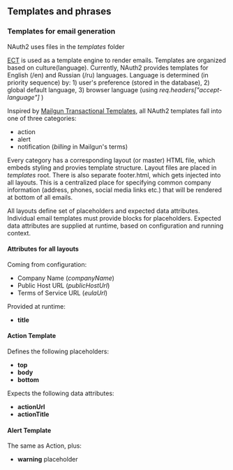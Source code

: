 ## Templates and phrases

### Templates for email generation

NAuth2 uses files in the _templates_ folder 

[ECT](https://github.com/baryshev/ect) is used as a template engine to render emails.
Templates are organized based on culture(language). 
Currently, NAuth2 provides templates for English (/en) and Russian (/ru) languages.
Language is determined (in priority sequence) by: 1) user's preference (stored in the database),
2) global default language, 3) browser language (using _req.headers["accept-language"]_ )

Inspired by [Mailgun Transactional Templates](http://blog.mailgun.com/transactional-html-email-templates/), 
all NAuth2 templates fall into one of three categories:
* action
* alert
* notification (_billing_ in Mailgun's terms)

Every category has a corresponding layout (or master) HTML file, which embeds styling and provies template structure.
Layout files are placed in _templates_ root.
There is also separate footer.html, which gets injected into all layouts.
This is a centralized place for specifying common company information 
(address, phones, social media links etc.) that will be rendered at bottom of all emails.

All layouts define set of placeholders and expected data attributes. Individual email templates
must provide blocks for placeholders. Expected data attributes are supplied
at runtime, based on configuration and running context.

#### Attributes for all layouts

Coming from configuration:
* Company Name (_companyName_)
* Public Host URL (_publicHostUrl_)
* Terms of Service URL (_eulaUrl_)

Provided at runtime:
* **title**

#### Action Template
Defines the following placeholders:
* **top** 
* **body**
* **bottom**

Expects the following data attributes:
* **actionUrl**
* **actionTitle**

#### Alert Template

The same as Action, plus:
* **warning** placeholder
